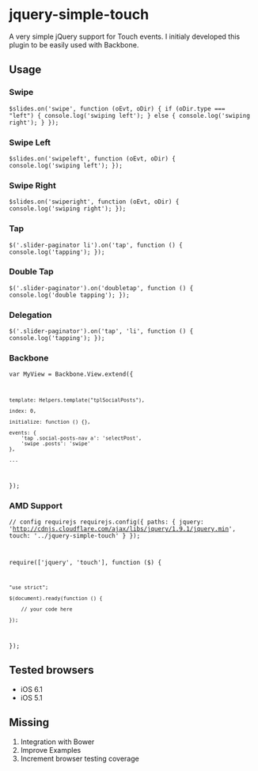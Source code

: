 # jquery-simple-touch
A very simple jQuery support for Touch events. I initialy developed this plugin to be easily used with Backbone.

## Usage

### Swipe
<code>$slides.on('swipe', function (oEvt, oDir) {
	if (oDir.type === "left") {
		console.log('swiping left');
	} else {
		console.log('swiping right');
	}
});</code>

### Swipe Left
<code>$slides.on('swipeleft', function (oEvt, oDir) {
	console.log('swiping left');
});</code>

### Swipe Right
<code>$slides.on('swiperight', function (oEvt, oDir) {
	console.log('swiping right');
});</code>

### Tap
<code>$('.slider-paginator li').on('tap', function () {
	console.log('tapping');
});</code>

### Double Tap
<code>$('.slider-paginator').on('doubletap', function () {
	console.log('double tapping');
});</code>

### Delegation
<code>$('.slider-paginator').on('tap', 'li', function () {
	console.log('tapping');
});</code>

### Backbone
<code>var MyView = Backbone.View.extend({

	template: Helpers.template("tplSocialPosts"),

	index: 0,

	initialize: function () {},

	events: {
		'tap .social-posts-nav a': 'selectPost',
		'swipe .posts': 'swipe'
	},

	...

});</code>

### AMD Support
<code>// config requirejs
requirejs.config({
    paths: {
        jquery: 'http://cdnjs.cloudflare.com/ajax/libs/jquery/1.9.1/jquery.min',
        touch: '../jquery-simple-touch'
    }
});

require(['jquery', 'touch'], function ($) {

    "use strict";

    $(document).ready(function () {

	    // your code here

    });

});</code>


## Tested browsers
* iOS 6.1
* iOS 5.1

## Missing
1. Integration with Bower
1. Improve Examples
1. Increment browser testing coverage

